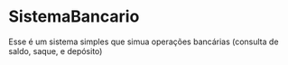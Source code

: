 # SistemaBancario
 Esse é um sistema simples que simua operações bancárias (consulta de saldo, saque, e depósito)
